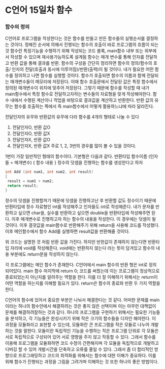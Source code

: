 <h1>C언어 15일차 함수</h1>

<h3>함수의 정의</h3>
C언어로 프로그램을 작성한다는 것은 함수를 만들고 만든 함수들의 실행순서를 결정하는 것이다.
정해진 순서에 의해서 진행되는 함수의 호출이 바로 프로그램의 흐름이 되는 것
함수란 특정기능을 수행하기 위해 작성되는 코드 블록, main함수 내부 또는 외부에서 작성할 수 있으며 재사용가능하도록 설계됨
함수는 매개 변수를 통해 인자를 전달하고 반환 값을 통해 결과를 반환.
함수의 구성을 간단히 정리하면 함수의 정의/함수의 호출/ 인자의 전달(호출과 동시에 이루어짐)/반환(출력)이 될 것이다.
내가 필요한 어떤 함수를 정의하고 나면 함수를 실행할 것이다. 함수가 호출되면 함수의 이름과 함께 전달되는 매개변수들이 메모리에 저장된다. 이때 함수 호출문에서 전달된 값은 특정 함수에서 정의된 매개변수이 위치에 맞추어 저장된다. 그렇기 때문에 함수를 작성할 때 내가 main함수에서 특정 함수로 전달하고자하는 변수들의 자료형을 맞게 작성해야한다. 함수 내에서 수행된 계산이나 작업을 바탕으로 결과값을 계산하고 반환한다. 반환 값의 유무는 함수를 호출하는 쪽에서 즉 main함수에서 어떻게 활용하느냐에 따라 달라진다.

전달인자의 유무와 반환값의 유무에 다라 함수를 4개의 형태로 나눌 수 있다
1. 전달인자O, 반환 값O
2. 전달인자O, 반환 값X
3. 전달인자X, 반환 값O
4. 전달인자X, 반환 값X
주로 1, 2, 3번의 경우를 많이 볼 수 있을 것이다. 

1번이 가장 일반적인 형태의 함수이다. 기본형은 다음과 같다.
반환타입  함수이름  (인자들 = 매개변수)
{
    함수 내용
}
정수의 덧셈을 진행하는 함수를 생성한다고 하자
```C
int Add (int num1, int num2, int result)
{
 result = num1 + num2;
 return result;
}
```
정수의 덧셈을 진행할꺼기 때문에 덧셈을 진행하고난 후 반환할 값도 정수이기 때문에 반환타입에 정수 자료형인 int를 작성해주고 인자들도 int로 작성해준다. 내가 문자를 반환하고 싶으면 char을, 실수를 반환하고 싶으면 double을 반환타입에 작성해주면 된다. 이후 매개변수로 진행하고자 하는 함수의 내용을 작성한다. 이 경우에는 덧셈이 될 것이다. 이후 결괏값을 main함수로 반환해주기 위해 return을 사용해 코드를 작성했다. 이후 메인함수에서 함수 Add를 실행하면 result값을 반환해줄 것이다.

위 코드는 설명한 것 처럼 반환 값을 가진다. 하지만 반한값이 존재하지 않는다면 반환타입 자리에 void를 작성해준다.
void에는 반환하지 않는다 라는 뜻이 담겨있고 함수의 내용 부분에도 return문을 작성하지 않는다.


각 프로그램에는 메인 함수가 존재한다.
C언어에서 main 함수의 반환 형은 int로 정의되어있다. main 함수 마지막에 return 0; 코드를 써줬는데 이는 프로그램이 정상적으로 종료되었는지 아닌지를 알려주는 역할을 한다. 이를 더 잘 이해하기 위해서는 return이 어떤 역할을 하는지를 이해할 필요가 있다. return은 함수의 종료와 반환 두 가지 역할을 한다. 

 C언어의 함수에 있어서 중요한 부분은 나눠서 해결한다는 것 같다.
어떠한 문제를 main이라는 하나의 함수안에서 해결하려는 것은 좋지 않은 선택이며 이는 아무런 대책없이 문제를 해결하려잘하는 것과 같다.
하나의 프로그램을 구현하기 위해서는 필요한 기능들을 분석하고, 각 기능들은 완성시키기 위해 작은 크기의 함수들을 디자인 해야한다.
이 과정을 모듈화라고 표현할 수 있는데, 모듈화란 큰 프로그램을 작은 모듈로 나누어 개발하는 것을 말한다. 
모듈이란 독립적인 기능을 수행하는 작은 프로그램 단위로 각 모듈은 서로 독립적으로 구성되어 있어 서로 영향을 주지 않고 작동할 수 있다. 
그래서 함수를 이용해 프로그램을 모듈화하면 코드 수정이 간편해지며 각 모듈을 독립적으로 개발하고 디버깅 할 수 있어 개발시간을 단축하고 오류를 줄일 수 있다. 
그래서 좀 더 합리적인 방향으로 프로그래밍하고 코드의 최적화를 위해서는 함수에 대한 이해가 중요하다.
이를 위해 함수가 진행되는 과정을 그림을 그려가며 이해하는 것 또한 하나의 좋은 방법이다.
